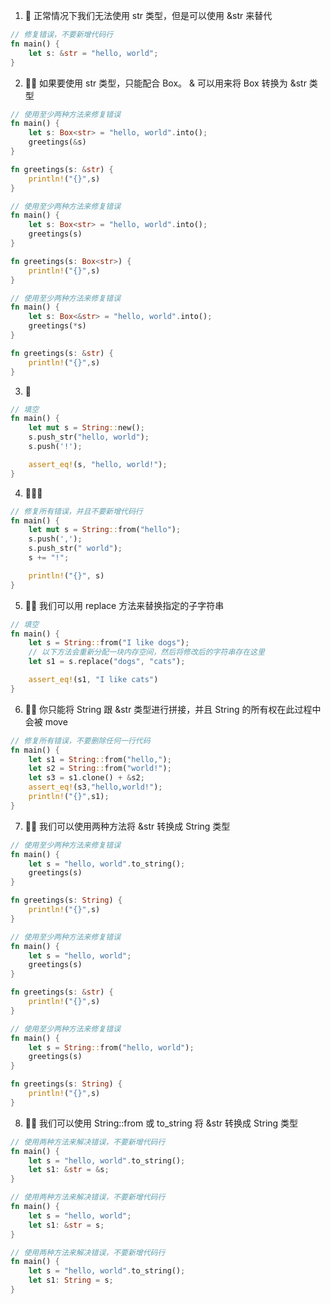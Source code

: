 1. 🌟 正常情况下我们无法使用 str 类型，但是可以使用 &str 来替代
```rust
// 修复错误，不要新增代码行
fn main() {
    let s: &str = "hello, world";
}
```

2. 🌟🌟 如果要使用 str 类型，只能配合 Box。 & 可以用来将 Box<str> 转换为 &str 类型
```rust
// 使用至少两种方法来修复错误
fn main() {
    let s: Box<str> = "hello, world".into();
    greetings(&s)
}

fn greetings(s: &str) {
    println!("{}",s)
}

// 使用至少两种方法来修复错误
fn main() {
    let s: Box<str> = "hello, world".into();
    greetings(s)
}

fn greetings(s: Box<str>) {
    println!("{}",s)
}

// 使用至少两种方法来修复错误
fn main() {
    let s: Box<&str> = "hello, world".into();
    greetings(*s)
}

fn greetings(s: &str) {
    println!("{}",s)
}
```

3. 🌟
```rust
// 填空
fn main() {
    let mut s = String::new();
    s.push_str("hello, world");
    s.push('!');

    assert_eq!(s, "hello, world!");
}
```

4. 🌟🌟🌟
```rust
// 修复所有错误，并且不要新增代码行
fn main() {
    let mut s = String::from("hello");
    s.push(',');
    s.push_str(" world");
    s += "!";

    println!("{}", s)
}
```

5. 🌟🌟 我们可以用 replace 方法来替换指定的子字符串
```rust
// 填空
fn main() {
    let s = String::from("I like dogs");
    // 以下方法会重新分配一块内存空间，然后将修改后的字符串存在这里
    let s1 = s.replace("dogs", "cats");

    assert_eq!(s1, "I like cats")
}
```

6. 🌟🌟 你只能将 String 跟 &str 类型进行拼接，并且 String 的所有权在此过程中会被 move
```rust
// 修复所有错误，不要删除任何一行代码
fn main() {
    let s1 = String::from("hello,");
    let s2 = String::from("world!");
    let s3 = s1.clone() + &s2; 
    assert_eq!(s3,"hello,world!");
    println!("{}",s1);
}
```

7. 🌟🌟 我们可以使用两种方法将 &str 转换成 String 类型
```rust
// 使用至少两种方法来修复错误
fn main() {
    let s = "hello, world".to_string();
    greetings(s)
}

fn greetings(s: String) {
    println!("{}",s)
}

// 使用至少两种方法来修复错误
fn main() {
    let s = "hello, world";
    greetings(s)
}

fn greetings(s: &str) {
    println!("{}",s)
}

// 使用至少两种方法来修复错误
fn main() {
    let s = String::from("hello, world");
    greetings(s)
}

fn greetings(s: String) {
    println!("{}",s)
}
```

8. 🌟🌟 我们可以使用 String::from 或 to_string 将 &str 转换成 String 类型
```rust
// 使用两种方法来解决错误，不要新增代码行
fn main() {
    let s = "hello, world".to_string();
    let s1: &str = &s;
}

// 使用两种方法来解决错误，不要新增代码行
fn main() {
    let s = "hello, world";
    let s1: &str = s;
}

// 使用两种方法来解决错误，不要新增代码行
fn main() {
    let s = "hello, world".to_string();
    let s1: String = s;
}
```
